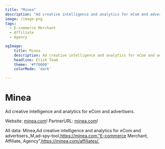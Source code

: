 ```yaml
---
title: "Minea"
description: "Ad creative intelligence and analytics for eCom and advertisers."
image: /image.png
tags: 
  - E-commerce Merchant
  - Affiliate
  - Agency

ogImage:
    title: Minea
    description: Ad creative intelligence and analytics for eCom and advertisers.
    headline: Elish Team
    theme: '#ff0000'
    colorMode: 'dark'

---
```


# Minea

Ad creative intelligence and analytics for eCom and advertisers.

Website: [minea.com](https://minea.com)!
PartnerURL: [minea.com](https://minea.com/affiliates/)!

All data:
Minea,Ad creative intelligence and analytics for eCom and advertisers.,M,ad-spy-tool,https://minea.com,"E-commerce Merchant, Affiliate, Agency",https://minea.com/affiliates/,